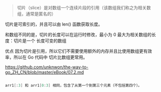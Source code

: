 > 切片（slice）是对数组一个连续片段的引用（该数组我们称之为相关数组，通常是匿名的）

切片是可索引的，并且可以由 len() 函数获取长度。

和数组不同的是，切片的长度可以在运行时修改，最小为 0 最大为相关数组的长度：切片是一个 长度可变的数组

优点 因为切片是引用，所以它们不需要使用额外的内存并且比使用数组更有效率，所以在 Go 代码中 切片比数组更常用。

https://github.com/unknwon/the-way-to-go_ZH_CN/blob/master/eBook/07.2.md

```go

arr1[:3] 和 arr1[0:3] 相同，包含了从第一个到第三个元素（不包括第四个）。
```